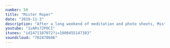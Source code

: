 ```yaml
---
number: 50
title: "Mister Roper"
date: "2019-11-3"
description: "After a long weekend of meditation and photo shoots, Mister Roper appeared on the dance floor.  THC wows the whole production crew with his performance of a KP song.  This doesn't sit well with anyone."
youtube: "1vARs72POCI"
itunes: "id1471187072?i=1000455147383"
soundcloud: "702478606"
---
```

